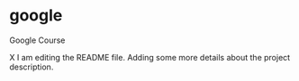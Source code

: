 # google
Google Course

X
I am editing the README file. Adding some more details about the project description.

